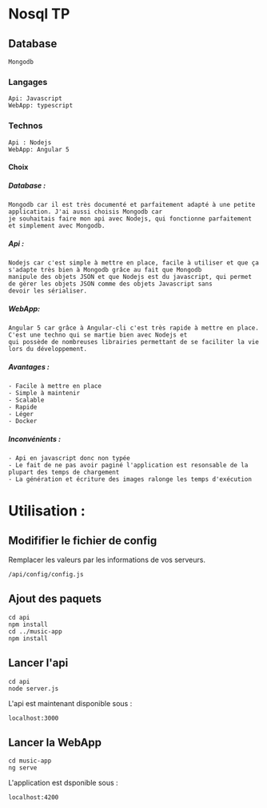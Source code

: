 # Nosql TP

## Database
```
Mongodb
```

### Langages
```
Api: Javascript
WebApp: typescript
```

### Technos
```
Api : Nodejs
WebApp: Angular 5
```

#### Choix
##### Database :
```
Mongodb car il est très documenté et parfaitement adapté à une petite application. J'ai aussi choisis Mongodb car
je souhaitais faire mon api avec Nodejs, qui fonctionne parfaitement et simplement avec Mongodb.
```
##### Api :
```
Nodejs car c'est simple à mettre en place, facile à utiliser et que ça s'adapte très bien à Mongodb grâce au fait que Mongodb
manipule des objets JSON et que Nodejs est du javascript, qui permet de gérer les objets JSON comme des objets Javascript sans
devoir les sérialiser.
```
##### WebApp:
```
Angular 5 car grâce à Angular-cli c'est très rapide à mettre en place. C'est une techno qui se martie bien avec Nodejs et 
qui possède de nombreuses librairies permettant de se faciliter la vie lors du développement.
```
##### Avantages :
```
- Facile à mettre en place
- Simple à maintenir
- Scalable
- Rapide
- Léger
- Docker
```
##### Inconvénients :
```
- Api en javascript donc non typée
- Le fait de ne pas avoir paginé l'application est resonsable de la plupart des temps de chargement
- La génération et écriture des images ralonge les temps d'exécution
```

# Utilisation :
## Modififier le fichier de config
Remplacer les valeurs par les informations de vos serveurs.
```
/api/config/config.js
```
## Ajout des paquets
```
cd api
npm install
cd ../music-app
npm install
```
## Lancer l'api
```
cd api
node server.js
```
L'api est maintenant disponible sous :
```
localhost:3000
```
## Lancer la WebApp
```
cd music-app
ng serve
```
L'application est dsponible sous : 
```
localhost:4200
```
